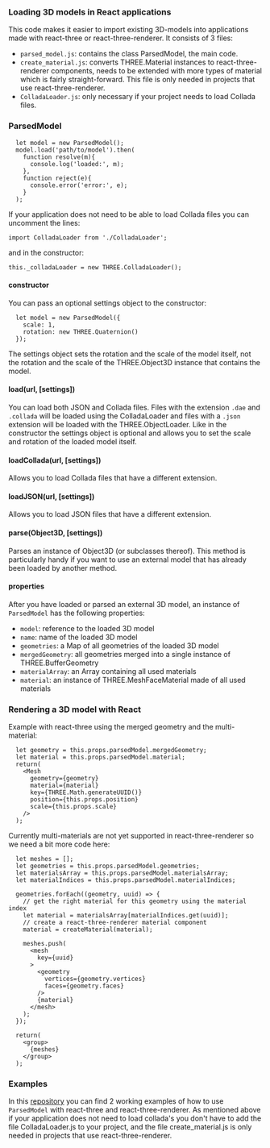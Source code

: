 ### Loading 3D models in React applications

This code makes it easier to import existing 3D-models into applications made with react-three or react-three-renderer. It consists of 3 files:

 - `parsed_model.js`: contains the class ParsedModel, the main code.
 - `create_material.js`: converts THREE.Material instances to react-three-renderer components, needs to be extended with more types of material which is fairly straight-forward. This file is only needed in projects that use react-three-renderer.
 - `ColladaLoader.js`: only necessary if your project needs to load Collada files.

### ParsedModel

```
  let model = new ParsedModel();
  model.load('path/to/model').then(
    function resolve(m){
      console.log('loaded:', m);
    },
    function reject(e){
      console.error('error:', e);
    }
  );

```

If your application does not need to be able to load Collada files you can uncomment the lines:

```
import ColladaLoader from './ColladaLoader';
```
and in the constructor:
```
this._colladaLoader = new THREE.ColladaLoader();
```


#### constructor
You can pass an optional settings object to the constructor:

```
  let model = new ParsedModel({
    scale: 1,
    rotation: new THREE.Quaternion()
  });
```

The settings object sets the rotation and the scale of the model itself, not the rotation and the scale of the THREE.Object3D instance that contains the model.


#### load(url, [settings])
You can load both JSON and Collada files. Files with the extension `.dae` and `.collada` will be loaded using the ColladaLoader and files with a `.json` extension will be loaded with the THREE.ObjectLoader.
Like in the constructor the settings object is optional and allows you to set the scale and rotation of the loaded model itself.


#### loadCollada(url, [settings])
Allows you to load Collada files that have a different extension.


#### loadJSON(url, [settings])
Allows you to load JSON files that have a different extension.


#### parse(Object3D, [settings])
Parses an instance of Object3D (or subclasses thereof). This method is particularly handy if you want to use an external model that has already been loaded by another method.


#### properties
After you have loaded or parsed an external 3D model, an instance of `ParsedModel` has the following properties:

 - `model`: reference to the loaded 3D model
 - `name`: name of the loaded 3D model
 - `geometries`: a Map of all geometries of the loaded 3D model
 - `mergedGeometry`: all geometries merged into a single instance of THREE.BufferGeometry
 - `materialArray`: an Array containing all used materials
 - `material`: an instance of THREE.MeshFaceMaterial made of all used materials



### Rendering a 3D model with React
Example with react-three using the merged geometry and the multi-material:
```
  let geometry = this.props.parsedModel.mergedGeometry;
  let material = this.props.parsedModel.material;
  return(
    <Mesh
      geometry={geometry}
      material={material}
      key={THREE.Math.generateUUID()}
      position={this.props.position}
      scale={this.props.scale}
    />
  );
```

Currently multi-materials are not yet supported in react-three-renderer so we need a bit more code here:

```
  let meshes = [];
  let geometries = this.props.parsedModel.geometries;
  let materialsArray = this.props.parsedModel.materialsArray;
  let materialIndices = this.props.parsedModel.materialIndices;

  geometries.forEach((geometry, uuid) => {
    // get the right material for this geometry using the material index
    let material = materialsArray[materialIndices.get(uuid)];
    // create a react-three-renderer material component
    material = createMaterial(material);

    meshes.push(
      <mesh
        key={uuid}
      >
        <geometry
          vertices={geometry.vertices}
          faces={geometry.faces}
        />
        {material}
      </mesh>
    );
  });

  return(
    <group>
      {meshes}
    </group>
  );

```


### Examples

In this [repository](https://github.com/tweedegolf/parsed_model_examples) you can find 2 working examples of how to use `ParsedModel` with react-three and react-three-renderer. As mentioned above if your application does not need to load collada's you don't have to add the file ColladaLoader.js to your project, and the file create_material.js is only needed in projects that use react-three-renderer.